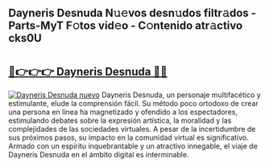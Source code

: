 ## Dayneris Desnuda N𝚞𝚎vos desn𝚞dos filtr𝚊dos - Parts-MyT F𝚘tos vid𝚎o - C𝚘ntenido atr𝚊ctivo cks0U

# <h2><a href="http://mb48mmy.tromn.icu/?c=Dayneris+Desnuda">🔗👉👉👉 Dayneris Desnuda 🔗🔗</a></h2>

[![Dayneris Desnuda nuevo](https://i.imgur.com/pEAQMta.gif)](http://mb48mmy.tromn.icu/?c=Dayneris+Desnuda)
Dayneris Desnuda, un personaje multifacético y estimulante, elude la comprensión fácil. Su método poco ortodoxo de crear una persona en línea ha magnetizado y ofendido a los espectadores, estimulando debates sobre la expresión artística, la moralidad y las complejidades de las sociedades virtuales. A pesar de la incertidumbre de sus próximos pasos, su impacto en la comunidad virtual es significativo. Armado con un espíritu inquebrantable y un atractivo innegable, el viaje de Dayneris Desnuda en el ámbito digital es interminable.

